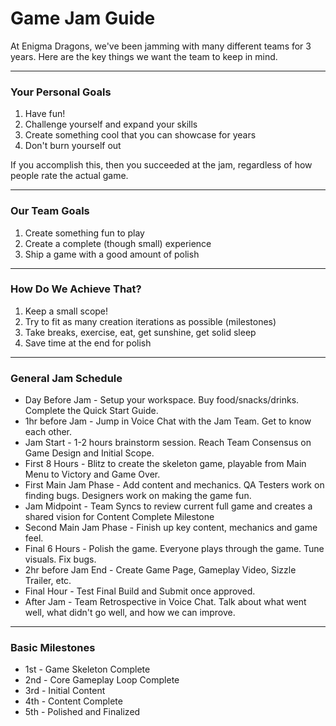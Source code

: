 # Game Jam Guide

At Enigma Dragons, we've been jamming with many different teams for 3 years. Here are the key things we want the team to keep in mind.

----

### Your Personal Goals

1. Have fun!
2. Challenge yourself and expand your skills
3. Create something cool that you can showcase for years
4. Don't burn yourself out

If you accomplish this, then you succeeded at the jam, regardless of how people rate the actual game. 

----

### Our Team Goals

1. Create something fun to play
2. Create a complete (though small) experience
3. Ship a game with a good amount of polish

----

### How Do We Achieve That?

1. Keep a small scope!
2. Try to fit as many creation iterations as possible (milestones)
3. Take breaks, exercise, eat, get sunshine, get solid sleep
4. Save time at the end for polish

----

### General Jam Schedule

- Day Before Jam - Setup your workspace. Buy food/snacks/drinks. Complete the Quick Start Guide.
- 1hr before Jam - Jump in Voice Chat with the Jam Team. Get to know each other.
- Jam Start - 1-2 hours brainstorm session. Reach Team Consensus on Game Design and Initial Scope.
- First 8 Hours - Blitz to create the skeleton game, playable from Main Menu to Victory and Game Over.
- First Main Jam Phase - Add content and mechanics. QA Testers work on finding bugs. Designers work on making the game fun.
- Jam Midpoint - Team Syncs to review current full game and creates a shared vision for Content Complete Milestone
- Second Main Jam Phase - Finish up key content, mechanics and game feel.
- Final 6 Hours - Polish the game. Everyone plays through the game. Tune visuals. Fix bugs.
- 2hr before Jam End - Create Game Page, Gameplay Video, Sizzle Trailer, etc.
- Final Hour - Test Final Build and Submit once approved.
- After Jam - Team Retrospective in Voice Chat. Talk about what went well, what didn't go well, and how we can improve.

----

### Basic Milestones

- 1st - Game Skeleton Complete
- 2nd - Core Gameplay Loop Complete
- 3rd - Initial Content
- 4th - Content Complete
- 5th - Polished and Finalized
